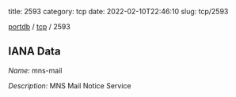 title: 2593
category: tcp
date: 2022-02-10T22:46:10
slug: tcp/2593

[portdb](/) / [tcp](/category/tcp.html) / 2593


## IANA Data

_Name:_ mns-mail

_Description:_ MNS Mail Notice Service


